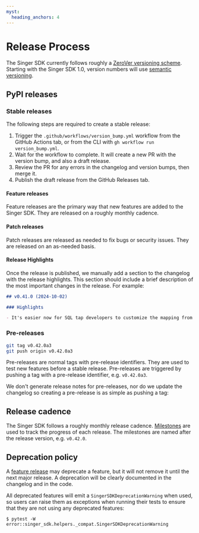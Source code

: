 ```yaml
---
myst:
  heading_anchors: 4
---
```


# Release Process

The Singer SDK currently follows roughly a [ZeroVer versioning scheme](https://0ver.org/). Starting with the Singer SDK 1.0, version numbers will use [semantic versioning](https://semver.org/).

## PyPI releases

### Stable releases

The following steps are required to create a stable release:

1. Trigger the `.github/workflows/version_bump.yml` workflow from the GitHub Actions tab, or from the CLI with `gh workflow run version_bump.yml`.
1. Wait for the workflow to complete. It will create a new PR with the version bump, and also a draft release.
1. Review the PR for any errors in the changelog and version bumps, then merge it.
1. Publish the draft release from the GitHub Releases tab.

#### Feature releases

Feature releases are the primary way that new features are added to the Singer SDK. They are released on a roughly monthly cadence.

#### Patch releases

Patch releases are released as needed to fix bugs or security issues. They are released on an as-needed basis.

#### Release Highlights

Once the release is published, we manually add a section to the changelog with the release highlights. This section should include a brief description of the most important changes in the release. For example:

```markdown
## v0.41.0 (2024-10-02)

### Highlights

- It's easier now for SQL tap developers to customize the mapping from SQL column types to JSON schema. See [the guide](https://sdk.meltano.com/en/v0.41.0/guides/sql-tap.html#custom-type-mapping) for details.
```

### Pre-releases

```bash
git tag v0.42.0a3
git push origin v0.42.0a3
```

Pre-releases are normal tags with pre-release identifiers. They are used to test new features before a stable release. Pre-releases are triggered by pushing a tag with a pre-release identifier, e.g. `v0.42.0a3`.

We don't generate release notes for pre-releases, nor do we update the changelog so creating a pre-release is as simple as pushing a tag:

## Release cadence

The Singer SDK follows a roughly monthly release cadence. [Milestones](https://github.com/meltano/sdk/milestones) are used to track the progress of each release. The milestones are named after the release version, e.g. `v0.42.0`.

## Deprecation policy

A [feature release](#feature-releases) may deprecate a feature, but it will not remove it until the next major release. A deprecation will be clearly documented in the changelog and in the code.

All deprecated features will emit a `SingerSDKDeprecationWarning` when used, so users can raise them as exceptions when running their tests to ensure that they are not using any deprecated features:

```console
$ pytest -W error::singer_sdk.helpers._compat.SingerSDKDeprecationWarning
```
